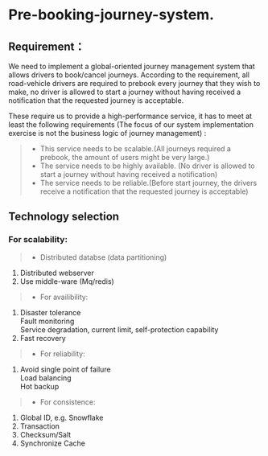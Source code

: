 # Pre-booking-journey-system.
## Requirement：
We need to implement a global-oriented journey management system that allows drivers to book/cancel journeys. According to the requirement, all road-vehicle drivers are required to prebook every journey that they wish to make,  no driver is allowed to start a journey without having received a notification that the requested journey is acceptable.

These require us to provide a high-performance service, it has to meet at least the following requirements (The focus of our system implementation exercise is not the business logic of journey management)  :
>* This service needs to be scalable.(All journeys required a prebook, the  amount of users might be very large.)
>* The service needs to be highly available. (No driver is allowed to start a journey without having received a notification)
>* The service needs to be reliable.(Before start journey, the drivers receive a notification that the requested journey is acceptable)

## Technology selection
### For scalability:
>* Distributed databse (data partitioning)
1. Distributed webserver
1. Use middle-ware (Mq/redis)
>* For availibility:
1. Disaster tolerance<br/>
Fault monitoring<br/>
Service degradation, current limit, self-protection capability<br/>
1. Fast recovery
>* For reliability:
1. Avoid single point of failure<br/>
Load balancing<br/>
Hot backup<br/>
>* For consistence:
1. Global ID, e.g. Snowflake
1. Transaction
1. Checksum/Salt
1. Synchronize Cache 
